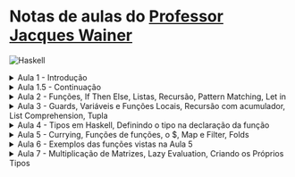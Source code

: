 # Notas de aulas do [Professor Jacques Wainer](https://www.ic.unicamp.br/~wainer/)
![Haskell](https://img.shields.io/badge/Haskell-5e5086?style=for-the-badge&logo=haskell&logoColor=white)
<details>
  <summary>Aula 1 - Introdução</summary>
  
# Aula 1 
<br>

## Dicotomias em linguagens de programação
- compilado x interpretado 
- tipagem estática x dinâmica
- tipagem forte x tipagem fraca
- batch x iterativo
a maioria destas “dicotomias” são um continuo

## Compilado x Interpretado 

<br>

### 2 extremos 
- compila para um arquivo auto-contido que roda na plataforma de destino: – C com compilação estática
- cada linha do programa é interpretada (+tabela de símbolos) – BASIC, Bash (sh, csh)
~~~
    for i in {0..9}
    do
       ssh -N  -L 900${i}:${nos[${i}]}:22 wainer@ssh.recod.ic.unicamp.br &
       pid[${i}]=$!
       sleep 1
    done
    echo -n ${pid[@]} > ~/.pidssh
~~~
 
- interpretado precisa processar a linha pid[${i}]=$! 9 vezes onde processar significa
  - fazer a analise sintática e descobrir se há erros
  - entender o comando
  - fazer o que o comando manda: computa o pid do processo (\$!) e atribui à entrada i do array pid

<br>

### Tarefas de um compilador
- analise sintática: os comandos estão corretos?
- analise semântica: arvore de operações/comandos
- otimização não especifica da arquitetura. ex: invariantes fora do loop

~~~
    i = 0
    for x in range(10):
        i = 1
~~~

~~~
    i = 0
    for x in range(10):
        pass
    i=1
~~~

~~~
    i = 0
    i = 1
~~~

~~~
    i = 1
~~~

- otimização especifica de arquitetura: registradores, cache
- geração de código de maquina

<br>

### Há um continuo de alternativas entre auto contido e processar cada linha todas as vezes.
1. compila para um arquivo mas ele não é auto-contido, por exempli depende de bibliotecas – C com compilação dinâmica

2. “compila” para uma “linguagem de maquina” que não roda no hardware mas precisa de um “interpretador” – Java com o JRE (interpretador) WebAssembly(Wasm)/browser
  - byte-code
  - todas as tarefas de um compilador sem a otimização específica

3. analisa a sintaxe do programa inteiro, faz a análise semântica, otimizações, e converte para uma “linguagem de maquina” falsa, que precisa de um interpretador, mas o interpretador e o compilador são o mesmo programa – Python, Perl, Lisp, etc

1.5. (entre 1 e 2) Compila para linguagem de maquina apenas alguns trechos que código que são auto-contidos e que são usados muito: - Java com compilação JIT (de métodos) (Julia?) - Lisp com compilação de algumas funções e não outras - Numba em Python (acho)

<br>

### Transcompilação
Ha ainda _transcompilação_ - traduz da linguagem original para uma linguagem de programacao destino, e esta é compilada com o seu compilador.

typescript -> javascript

coffescript -> javascript

dart-> javascript

Javascript é o destino pois todo mundo já tem um interpretador de javascript nos seus browsers.
<br>

## Tipagem estática ou dinâmica

<br>

### Estática
- variáveis tem tipo e ele é fixo

- e normalmente declarado mas não NECESSARIAMENTE

- C, Java

- se a variável tem tipo, é possível em tempo de compilação definir exatamente o que fazer com uma operação na variável

a+b

isso é uma soma (inteiros? reais? complexos?) ou uma concatenação (Python)

- a linguagem pode ser estática mas não ter declaração de variáveis. O compilador infere o tipo da primeira atribuição e não permite que valores de outros tipos sejam atribuídos a essa variável. (veremos em Haskell e RUST(?)

- OO estraga esse conhecimento em tempo de compilação do que deve ser feito. A decisão fica para o tempo de execução.

~~~Java
    public class A {
      public void m() {
        System.out.println("Hello World!");
      }
    }
~~~

~~~Java
    public class B extends A {
      public void m() {
        System.out.println("Bye World!");
      }
    }

    A x;

    ... x = new A()  ou x = new B()

    x.m();
~~~
<br>

## Dinâmica
- dados tem tipos, e variáveis apontam para dados
Python:

~~~Python
    x=4
    x="qwerty"
    x=[3,4,5]
~~~
<br>

## Diferenças
- tipagem dinâmica é mais lenta – indireção – decisão em tempo de execução o que fazer – gasta mais memória (apontador + tags)

- tipagem dinâmica é útil em modo iterativo

- tipagem estática garante uma programação mais segura

~~~
     def soma(a,b)
        return 4*(a+b)
        ou  return (a+b)/4
~~~

~~~
     soma(3,4)
     soma("casa","azul")
~~~

- linguagens dinâmicas estão cada vez mais permitindo declaração/hints de tipo para argumentos de funções! Python Mas ainda não esta claro o que o interpretador faz com essas declarações.

<br>

### Tipagem forte vs fraca 
- tipagem forte não faz conversão de tipos a não ser que explicitamente indicado pelo programador.

~~~
a = "casa" 
b = 3
c = a + b
c == "casa3" -> tipagem fraca
~~~
~~~
erro -> tipagem forte
~~~

- normalmente, quase todas linguagens aceitam que a conversão de inteiro para float pode ser automática (menos RUST)

- PHP é a mais citada linguagem de tipagem fraca.

- aritimetica em ponteiros do C é outro exemplo de tipagem fraca

- conversão explicita vs conversão implicita (coercion)

## Outros conceitos de tipagem

<br>

### Tipagem paramétrica ou polimorfismo paramétrico
Em C, lista ligada de inteiros e de float são códigos diferentes, apenas por causa das declarações dos argumentos das funções, o resto do código é igual

~~~C
    struct IntLinkedList{
        int data;
        struct IntLinkedList *next;
     };

    typedef struct LinkedList *inode;

    struct FloatLinkedList{
        float data;
        struct FloatLinkedList *next;
     };

    typedef struct LinkedList *fnode;

    inode addiNode(inode head, int value){
    ...}

    fnode addfNode(fnode head, float value){
    ...}
~~~

- parametric typing (tipos com componentes que serão fixados depois - mas em tempo de compilação, não de execução)

~~~C
     struct LinkedList(X){
        X data;
        struct IntLinkedList *next;
     };

    typedef struct LinkedList(X) *node(X);

    node(X) addNode(node head, X value){
    ...}
~~~

um exemplo real e mais simples em C++
~~~C++
    template <class T>
    T max(T a, T b) {
     return a > b ? a : b;
    }
~~~
- mas o tipo T precisa ser um que aceira a comparação >. Restrições nos tipos

- veremos isso em Haskell

<br>

## Batch vs interativo
- Batch: compila e roda, ou chama o run environment e roda <br>
`
$ jre a.java
`<br>

- interativo: existe um modo onde o usuário entra num ambiente que permite o usuário entrar uma linha de comando por vez
~~~
    $ python
    Python 3.6.8 |Anaconda, Inc.| (default, Dec 29 2018, 19:04:46) 
    [GCC 4.2.1 Compatible Clang 4.0.1 (tags/RELEASE_401/final)] on darwin
    Type "help", "copyright", "credits" or "license" for more information.
    >>> c=4
    >>> c+6
    10
~~~
- implementações interativas ****também**** implementam um modo batch <br>
`
$ python a.py
`<br>

- modo interativo é útil para aprender uma linguagem, para aprender sobre uma biblioteca,
- modo interativo é útil para trabalho exploratório - data science
- modo interativo é util para debug
- Jupiter: modo interativo com memória, intercala texto, código, figuras, plots, expressões, etc
<br>

## Que linguagens vc deve saber
- C
- C++
- Java
- Python
- Javascript
<br>

## Linguagens que talvez valha a pena aprender (um dia)
- Go (golang) - da google
- Scala (prog funcional + oo)
- Julia (Python-like, R-like mas compilado)
- F# ou OCaml (prog funcional menos complexa/pura que Haskell)
- Ruby (ruby-on-rails)
- R (data science, estatística)
- Erlang (paralelo)
- Rust
- Swift (MacOS)
- Perl (bioinformatica)
- Kotlin (Android)
- FORTRAN (computação científica)
- Closure (Nubank)
</details>


<!--
##########################################################################################################################################################
##########################################################################################################################################################
##########################################################################################################################################################
##########################################################################################################################################################
##########################################################################################################################################################
##########################################################################################################################################################
##########################################################################################################################################################
##########################################################################################################################################################
-->


<details>
  <summary>Aula 1.5 - Continuação</summary>
  
# Aula 1.5
## Familias de sintaxe em linguagens de programação

<br>

### expressões vs comandos vs declarações
expressões retornam valores.

comandos principalmente causam efeitos colaterias/mudanca de estado

expressões
~~~
3 + x + 4.5*sqrt(y)
~~~
comandos
~~~
x=4
if x==4 :

else:

print(x)
~~~
(normalmente) comandos são “executados/executed/run” e expressões são “avaliadas/evaluated”

Em linguagens funcionais o programa é uma expressão func1(func2(func3(x))) mas mesmo assim existem comandos para I/O e para atribuir valor a variaveis locais.

Declarações são comandos/informações/statements/pragma para o compilador/interpretador. Declaração de variavies, imports, macros em C, etc

<br>

### Chamada de funções

quase todas as linguagens

~~~
func(arg1, arg2)
~~~

familia haskell (embora acho que comecou com APL), separado por brancos
~~~
func arg1 arg2
~~~

familia lisp
~~~
(func arg1 arg2)
~~~

A vantagem da familia tradicional é que é obvio como colocar expressões para os argumentos
~~~
func(x+45, g(y))
~~~

em haskell é bem mais chato

errado:
~~~
func x + 45 g y
~~~

são preciso parenteses
~~~
func (x + 45) (g y)
~~~

Em lisp, os parenteses sao usados necessariamente
~~~
(func (+ x 45) (g y))
~~~ 

<br>

### Expressões matemáticas

tradicional - operadores infixos (no meio)
~~~
x + y * 4 / z**2
~~~
- variações quanto a exponenciação (“^”)
- precisa das prioridades na ordem de operações
 - parenteses
 - exponenciacao
 - * e /
 - + e -
lisp - operadores prefixo (no começo) e parenteses, como para a chamada da função
~~~
(+ x (* y * (/ 4 (pow z 2))))
~~~
vantagens na notação prefixa é que os operadores nao são mais binários
~~~
(+ 3 a b c d e f)
~~~

<br>

### Blocos e Ifs
Algumas versões do comandos if so aceita um comando como a parte `then um só comando para o else (por exemplo C). Nesse caso, se vc quer mais de um comando, vc precisa de um bloco. Sintaticamente, um bloco faz o papel de um so comando.

- blocos são delimitados por “{” e “}” (C)
- blocos delimitados por begin e end (pascal)

Algumas linguagens entendem que há mais de um comando na parte then, e esses comandos terminam no else. Mas isso cria um problema que é quando os comandos do else terminam? Bash por exemplo usa um terminador do if, o fi.

Algumas ling usam indentação para indicar o bloco. O fim da indentação indica o fim do bloco. E a quantidade de indentação indica um bloco dentro do outro.

O problema do else (dangling else)
~~~
if x ==2 then
c1 
c2
if y == 4 then 
c3 
c4
else
c5 
c6
~~~
Esse else é do 1o ou do 2o if? Ou o 2o if é um if-then ou um if-then-else

indentaçao pode resolver o problema
se a ling tem um terminador do if, entao se o 2o if terminou teria um terminador.
em C isso é ainda um problema em um caso, onde nao há bloco
~~~
if (x==2) if (y==4) c4; else c5
~~~
nesse caso, o else é atribuido ao segundo if.

<br>

### Sintaxe do IF
tradicional (C, python, etc)
~~~
if condicao   ou if (condicao)
   ....
els  e
  ...
pascal, haskell

if condicao then
  ...
else
  ...
~~~
em haskell o if tem sempre um else (veremos isso no futuro)

<br>

### Separaçao entre comandos
familia C (rust,java, etc) “;”

mais moderno (python haskell, R, go, etc) mudança de linha

acho que todas ling mais modernas permitem mais de um comando por linha separados por “;”

listas e arrays
familia C: primeiro valor tem indice 0 (python, java, go, rust)

familia fortran : primeiro valor tem indice 1 (R, julia)

<br>

### Atribuiçao
~~~C
x = 2 (C python etc)
~~~

~~~Pascal
x := 2 (pascal)
~~~

~~~R
x <- 2 (R)
~~~

<br>

### Recursao revisao
em python

o tamanho de uma lista
~~~Python
def tam(l):
    if l==[]: 
        return 0
    return 1 + tam(l[1:])
~~~

o maior de uma lista
~~~Python
def maior1(l):
    if len(l) == 1:
        return l[0]
        
    aux = maior1(l[1:])
    if l[0] >= aux :
        return l[0]
    else:
        return aux
~~~
Essa solucao precisa da variavel local. sem ela o problema passa de tempo linear para exponencial
~~~Python
def maior2(l):
   if len(l) == 1:
       return l[0]
       
   if l[0] >= maior2(l[1:]):
       return l[0]
   else:
       return maior2(l[1:])
~~~
no pior caso vc faz a mesma recursao 2 vezes.

<br>

### Recursao com um parametro extra
recursao no resto e depois vc faz o seu trabalho
~~~Python
def tam1(l):
    if l==[]:
        return 0
    return 1+tam1(l[1:])

def tam1(l):
    if l==[]:
        return 0
    aux = +tam1(l[1:])
    return aux+1
~~~
o parametro extra é o trabalho da recursão feito antes desta chamada

~~~Python
def tamanho(l):
    return tam2(l,0)

def tam2(l, x):
    if l==[]:
        return x
    return tam(l[1:], x+1)
def maior(l):
    return maior2(l[1:], l[0])

def maior2(l, m):
    if l==[]:
        return m
    if l[0] > m:
        return maior2(l[1:], l[0])
    else:
        return maior2(l[1:], m)
~~~

A recursao sem o parametro do trabalho anterior será chamada de fold right (porque o resultado vem da direita - fim da lista)

a recursao com o trabalho anterior será chamado de fold left (porque o resultado vem da esquerda - do começo da lista).

Fold left tem vantagens

- last call optimization: nao precisa ser implementado (pelo compilador) como uma chamada recursiva e sim como um loop
A ultima coisa que vc faz é a chamada recursiva e portanto nada mais sera executado nessa chamada da recursao - as variaveis locais nao precisam ser lembradas. O compilador simplismente reusa o espaco na pilha para a proxima chamada recursiva.
</details>

<!-- 
##########################################################################################################################################################
##########################################################################################################################################################
##########################################################################################################################################################
##########################################################################################################################################################
##########################################################################################################################################################
##########################################################################################################################################################
##########################################################################################################################################################
##########################################################################################################################################################
-->


<details>
  <summary>Aula 2 - Funções, If Then Else, Listas, Recursão, Pattern Matching, Let in </summary>

# Aula 2 - haskell super básico
##### [livro texto](http://learnyouahaskell.com/chapters) capitulos: 2 (tipos, if, funções e listas) , 4 (pattern matching e guards) e 5 (recursão)

##### [haskell online](https://repl.it/languages/haskell)
<br>

# Funções
Define a função usando nomes, parametros e o corpo da função depois do =
<br>

### Sintaxe:

- Sem parenteses para separar o nome da função e seus argumentos na definição e na chamada.

- Sem virgula separando os argumentos
~~~
duplica x = 2*x

duplica 56

soma a b = a + b

soma 2 (duplica 5)
~~~
<br>

## if then else
O **if** define que expressão retornar, e tem sempre um **else**

~~~Haskell
maior a b = if a>b 
              then a 
              else b 

maior 5 8
~~~

if é uma expressão que retorna algo
~~~Haskell
(if x>100 then x else 2*x) + 78
~~~
<br>

## Listas
Sintaxe como em python mas só de dados do mesmo tipo
~~~Haskell
[4,5,3,2,3,7]
~~~
`[]` <-- lista vazia
<br>
Função head e tail para obter o 1o elemento e o resto da lista
~~~Haskell
head [14,5,16]
14

tail [14,5,16]
[5,16]

tail [1]
[]
~~~
~~~Haskell
tail []
Exception: Prelude.tail: empty list
~~~
<br>
  
## Recursão - e apenas recursão

tamanho de uma lista
~~~Haskell
conta lista = if lista == [] 
           then 0
           else (1 + tamanho (tail lista))
~~~

quantas vezes x aparece na lista
~~~Haskell
vezes x lista = if lista == [] 
               then 0 
               else if head lista == x then 1 + vezes x (tail lista) 
                                   else vezes x (tail lista)
~~~

ou usando if como expressão
~~~Haskell
vezes x li  = if li == [] 
               then 0 
               else (if head li == x then 1 else 0) + vezes x (tail li)
~~~
<br>

##Pattern matching

Funções podem ser escritas como um conjunto de regras que especificam os formatos dos argumentos.

`(x:xs)` quebra a lista no head que é colocado em x e no tail que é colocado no xs A lista vazia não pode ser quebrada dessa forma

`[]` é equivalente a testar se o valor recebido é a lista vazia.

~~~Haskell
tamanho [] = 0
tamanho (x:xs) = 1 + tamanho xs

vezes _ []  = 0
vezes x (a:as) = (if x==a then 1 else 0) + vezes x as
~~~

`_` é uma variavel anonima que não pode ser usada (como em python)

Cuidado, não da para testar igualdade **entre valores** no pattern matching. O codigo abaixo nao dá certo:
~~~Haskell
---- ERRADO ERRADO -----
vezes _ [] = 0
vezes a (a:as) = 1 + vezes a as   <=== NAO FUNCIONA
vezes x (a:as) = vezes x as
~~~

remove o item x da lista (todas as instancias de x)
`++` concatena 2 listas
~~~Haskell
remove _ [] = []
remove x (a:as) = if x == a
                     then remove x as 
                     else [a] ++ (remove x as)
~~~

o `:` pode ser usado para construir listas

~~~Haskell
remove _  [] = []
remove x (a:as) = if x == a
                     then remove x as 
                     else a:(remove x as)
~~~
o “`:`” tem baixa prioridade - é feito “depois”. O parenteses em torno de `remove x (a:as)=` é preciso pois sem ele o haskell entenderia `(remove x a) : as =` que é um erro de sintaxe.

Mas na ultima linha acima, a chamada da função tem maior prioridade. assim isso poderia ser escrito como
~~~Haskell
remove _  [] = []
remove x (a:as) = if x == a
                     then remove x as 
                     else a : remove x as
~~~
Mas use parenteses se vc estiver inseguro/insegura.
<br>

## let in
**let … in** - define as variáveis e funções locais antes da chamada/expressão principal
~~~Haskell
maior [x] = x
maior (x:xs) = let
         mm = maior xs
     in if x>mm then x else mm
~~~
<br>

## Proxima aula
- guards
- list comprehension
- where

# Exercicios
Fazer os exercícios usando `head` `tail` `:` `++` `mod` (modulo), `let` e pattern matching

Alguns são bem dificies de fazer usando apenas os conceitos da aula 1!

1. tamanho de uma lista
2. conta quantas vezes o item aparece na lista (0 se nenhuma)
3. soma dos elementos de uma lista
4. soma dos números pares de uma lista ( modulo = mod)
5. retorna o ultimo elemento de uma lista
6. existe item x na lista (True ou False)
7. dado n gera a lista de n a 1
~~~Haskell
range_rev n = if n==1
        then [1]
        else n:range_rev (n-1)
~~~
ou
~~~Haskell 
range_rev' 1 = []
range_rev' n = n: range_rev (n-1)
posição do item na lista (0 se não esta lá, 1 se é o primeiro) **
~~~

8. reverte uma lista
~~~Haskell
-- tradicional fold right
rev1 [] = []
rev1 (x:xs) = rev1 xs ++ [x]
~~~

9. com acumulador do trabalho anterior fold left
~~~Haskell
rev lista = rev2 lista []
rev2 [] acc = acc
rev2 (x:xs) acc = rev2 xs (x:acc)
~~~

10. dado n gera a lista de 1 a n **
11. retorna a lista sem o ultimo elemento **
12. soma dos elementos nas posições pares da lista ( o primeiro elemento esta na posição 1)
13. intercala 2 listas (intercala1 e intercala2)
~~~
intercala1 [1,2,3] [4,5,6,7,8]
 ==> [1,4,2,5,3,6]
intercala2 [1,2,3] [4,5,6,7,8]
 ==>  [1,4,2,5,3,6,7,8]
~~~

14. a lista já esta ordenada? Retorna True ou False
15. shift para a direita
~~~
shiftr [1,2,3,4]
 ==> [4,1,2,3]
~~~

16. shiftr n lista (shift direita n vezes)
17. shift left
18. shift left n vezes
19. remove o item da lista (1 vez só)
~~~
remove1 4 [2,3,4,5,4,3,2,1]
==> [2,3,5,4,3,2,1]
~~~

20. remove item da lista (todas as vezes)
~~~
removeall 4 [2,3,4,5,4,3,2,1,4,4,3]
==> [2,3,5,3,2,1,3]
~~~

21. remove item da lista n (as primeiras n vezes)
~~~
removen 4 2 [2,3,4,5,4,3,2,1,4,4,3]
==> [2,3,5,3,2,1,4,4,3]
~~~

22. remove item da lista (a ultima vez que ele aparece) **
23. troca velho por novo na lista (1 so vez)
~~~
troca1 8 10 [2,4,6,8,11,12]
==> [2,4,6,10,11, 12]
~~~

24. troca velho por novo na lista (todas vezes)
25. troca velho por novo na lista (as primeiras n vezes)
</details>

<!-- 
##########################################################################################################################################################
##########################################################################################################################################################
##########################################################################################################################################################
##########################################################################################################################################################
##########################################################################################################################################################
##########################################################################################################################################################
##########################################################################################################################################################
##########################################################################################################################################################
-->


<details>
  <summary>Aula 3 - Guards, Variáveis e Funções Locais, Recursão com acumulador, List Comprehension, Tupla</summary>

# Aula 3
TROCOU O LINK PARA O LIVRO TEXTO

##### [livro texto](https://learnyouahaskell.github.io/chapters) capitulos: 2 (tuplas, range, list comprehension) , 4 (where, let, case) e 5 (recursão)

#### [haskell online](https://repl.it/languages/haskell)

## Sintaxe 
<br>

### Precedencia
a b c d + g h i
- funçoes tem maior prioridade (gruda antes) que operadores (prioridade 10)
- operadores tem prioridades de 9 a 1 (https://www.haskell.org/onlinereport/decls.html#fixity)
- isso é a soma de a b c d com g h i que em sintaxe tradicional de linguagens de programação é a(b,c,d) e g(h,i)
<br>

## Blocos
- indenta com brancos
- (acho) que dentro do bloco precisa esta alinhado
- os diferentes blocos nao precisam estar alinhados entre si (como no Python)

~~~Haskell
maior a b = if a>b 
              then a 
              else b
~~~
<br>

## Guards
~~~Haskell
maior a b = if a > b 
       then a
       else b

maior' a b 
 | a > b = a
 | otherwise = b
~~~
Da notação matemática, mas com a condição antes do valor

$$f(a,b) =
  \begin{cases}
    a       & \quad \text{if } a \text{ > b} \\
    b  & \quad \text{otherwhise } 
  \end{cases}
\$$
 
<br>

## Variáveis e funções locais
posição do item na lista (0 se nao esta la, 1 se é o primeiro)
~~~Haskell
posicao it [] = 0
posicao it (x:xs) 
  | it == x = 1
  | otherwise = if (posicao it xs) == 0 then 0 else (posicao it xs) + 1  
  --- dupla recursao a nao ser que (posicao it xs) == 0
~~~

`where` - define as variáveis (e funções) locais depois da chamada “principal”
~~~Haskell
maior [x] = x
maior (x:xs) = if x>mm then x else mm
    where mm = maior xs
~~~

`let … in` - define as variáveis e funções locais antes da chamada principal
~~~Haskell
maior [x] = x
maior (x:xs) = let
         mm = maior xs
     in if x>mm then x else mm
~~~

`where` permite continuar usando guards

~~~Haskell
maior [x] = x
maior (x:xs) 
   | x>mm = x
   | otherwise = mm
   where mm = maior xs
~~~
<br>

## Recursão com acumulador
As funções recursivas até agora são do tipo - recursao no resto da lista e depois computa a solução com a cabeça da lista
~~~Haskell
soma [] = 0
soma (x:xs) = x + (soma xs)
~~~

A ideia do acumulador é fazer o calculo usando o head e o acumulador recebido e passar o acumulador alterado para a recursão.
O acumulador acumula o trabalho das instancias que vieram antes da recursão

~~~Haskell
--  soma' l acc
soma' [] acc = acc   -- caso base sempre retorna o acumulador
soma' (x:xs) acc = soma' xs (acc+x) 
-- caso recursivo faz primeiro a conta (acc+x) e so no final chama a recursao
~~~

Mas a primeira chamada funçao **soma'*** precisa setar o acumulador da forma certa. A funçao **soma'** é uma função local de soma

~~~Haskell
soma l = soma' l 0
  where soma' [] acc = acc
        soma' (x:xs) acc = soma' xs (x+acc)
~~~
<br>

## Caso do reverte
reverte uma lista
~~~Haskell
reverte [] = []
reverte (x:xs) = (reverte xs) ++ [x]
~~~

Esse codigo é quadratico pois o `++` passeia pela primeira lista “até achar o final” para grudar a segunda lista (se a lista é implementada como uma lista ligada)

- segundo a resposta em https://stackoverflow.com/questions/2688986/how-are-lists-implemented-in-haskell-ghc no Haskell listas são implementadas como lista ligadas)

- em python listas são implementadas como dynamic array veja: https://medium.com/analytics-vidhya/how-lists-are-implemented-in-python-9b055fbc8d36

~~~
T(n) = T(n-1)+n+c
==> T(n) = O(n^2)
~~~

neste caso, recursão com acumulador torna a função linear

~~~Haskell
reverte l = reverte' l []
   where 
     reverte' [] acc = acc
     reverte' (x:xs) acc = reverte' xs (x:acc)
~~~
<br>

## List Comprehension
~~~
[ f x | x <- fonte, condicao1, condicao2]
[ x+10 | x <- [1..10], x `mod` 2 == 0]
~~~

`[1..10]` é um `..`(range) - gera uma lista de 1 a 10
`[2,5..30]` gera a lista [2,5,8,11,14,17,20,23,26,29]

~~~Haskell
somapares xs = soma [x | x <- xs, x `mod` 2 == 0]
~~~
<br>

## Tupla
Como a tupla do Python, mas funcoes de listas nao funcionam em tuplas
~~~
head ("Jose" , 47)
~~~
Pattern matching funciona em tuplas
~~~Haskell
somaAno (n,id) = (n, id+1)
~~~

Para tuplas de 2 elementos:
~~~Haskell
fst ("jose",3)
==> "jose"

fst (a,b) = a

snd ("jose",3)
==> 3

snd (a,b) = b
~~~
Retornar uma tupla é o jeito para uma função retornar mais de uma coisa
<br>

## Trocaultimo
troca a ultima vez na lista que aparece o valor velho pelo valor novo - apenas na ultima vez que velho aparece
~~~Haskell
trocaultimo velho novo lista = fst (trocaultimo' velho novo lista)

trocaultimo' velho novo []  = ([],False)
trocaultimo' velho novo (x:xs) = let
             (xxs,trocou) = trocaultimo' velho novo xs
          in if trocou || (x /= velho)  then (x:xxs, trocou)
                                        else (novo:xxs, True)
~~~
**trocaultimo** retorna uma tupla com a lista trocada e um booleano se ele trocou ou nao o velho pelo novo.

Mais simples:
~~~Haskell
trocaultimo n v l = reverte (troca1 n v (reverte l))
~~~
<br>

# Exercícios
refaça os exercicios da aula passada usando variaveis locais, recursão com acumulador, list comprehension, funções retornando tuplas, combinando funções ja implementadas, etc se for o caso. Em particular tente usar acumuladores para aprender a pensar dessa forma.

Alem disso faça:
1. posicoes - dado um item e uma lista, retorna uma lista com todas as posicoes (primeiro elemento esta na posição 1) do item na lista
2. split - dado um item e uma lista retorna uma lista de listas, todos os elementos da lista antes do item (a primeira vez que ele aparece) e todos depois
~~~Haskell
split "qwertyuiopoiuyt" 't'
--==> ["qwer", "yuiopoiuyt"]
~~~
3. splitall - mesma coisa que o split mas retorna todas as sublistas
~~~Haskell
splitall "qwertyuiopoiuytxxt" 't'
==> ["qwer", "yuiopoiuy", "xx", ""]  ou  ["qwer", "yuiopoiuy", "xx"]
~~~

4. drop n lista - a lista sem os n primeiros elementos - essa função já esta implementada no Prelude
5. take n lista - os primeiros n elementos da lista - essa função já esta implementada no Prelude
</details>


<!-- 
##########################################################################################################################################################
##########################################################################################################################################################
##########################################################################################################################################################
##########################################################################################################################################################
##########################################################################################################################################################
##########################################################################################################################################################
##########################################################################################################################################################
##########################################################################################################################################################
-->


<details>
  <summary>Aula 4 - Tipos em Haskell, Definindo o tipo na declaração da função</summary>

# Aula 4
##### [livro texto](https://learnyouahaskell.github.io/chapters) capitulos: 3

#### [haskell online](https://repl.it/languages/haskell)


## Por que aprender Haskell!!
~~~Haskell
qs [] = []
qs (x:xs) = qs menores ++ [x] ++ qs maiores
    where  menores = [y | y <- xs, y<=x]
           maiores = [y | y <- xs, y>x]
~~~
<br>

## Tipos
~~~Haskell
:t head
head :: [a] -> a
~~~

indica uma função que recebe uma lista de valores do tipo a e retorna um valor do tipo `a`

**a** é uma variável de tipo (type variable)

~~~Haskell
removeAll c lista = [y | y <- lista, y /= c]

:t removeAll
removeAll :: Eq t => t -> [t] -> [t]
~~~

a parte “`t -> [t] -> [t]`” indica que é uma função de 2 argumentos, um dado e uma lista de dados, que retorna uma lista de dados (porque os 2 argumentos são separados por uma flecha fica para outra aula - **currying**)

“`Eq t =>`” indica que o tipo `t` tem restrições, e tem que pertencer ao typeclass Eq que sao tipos para os quais a comparação de igualdade esta definida (quase todos mas não funções!!)

- Eq tem igualdade (==)
- Ord tem ordem (>)
- Num tem as operações aritméticas (+, -, * e abs) definidas . Num é parte do Eq mas não do Ord (números complexos não tem ordem!!) Divisão nao esta incluida nos Num por causa dos inteiros
- Show pode ser impresso (convertido para string) - função show
- Read pode ser lido (de um string) - função read

Quando voce definir seus tipos, voce poderá definir o que == (Eq) significa para o seu tipo, da mesma forma o show, read, < etc
<br>

## Tipos básicos
- Int inteiros de maquina
- Integer inteiros sem limite de tamanho (como no Python)
- Float do C
- Double do C
- Bool booleano
- Char caracter
<br>

## Outros tipos genéricos
- Integral genérico de inteiros e operação de divisão inteira e resto
- Fractional genérico para floats e operação de divisão real
- Floating generico para floats e operações exponenciais, trigonométricas, etc
<br>

## Booleanos
- True
- False
- || or nas comparações
- && and nas comparações
- not
- and é o and de uma lista de booleanos

~~~Haskell
Prelude> :t and
and :: Foldable t => t Bool -> Bool
~~~
`t` é qualquer modificador de tipo que é Foldable - lista [] é um modificator foldable

~~~Haskell
membro x [] = False
membro x (a:as) 
    | x == a = True
    | otherwise = membro x as

-- ou

membro x [] = False
membro x (a:as) = x==a || membro x as
~~~

4 \`membro` [ 3,2,4,5,6,4,3,2,1]

para toda toda função binaria f voce pode criar um operador), uma função infixa

~~~
f arg1 arg2 

arg1 `f` arg2
~~~

<br>

## Definindo o tipo na declaração da função
~~~Haskell
ordenada :: Ord a => [a] -> Bool
ordenada [] = True
ordenada [x] = True
ordenada (a:b:xs)
   | a <= b = ordenada (b:xs)
   | otherwise = False

-- ou 

ordenada [] = True
ordenada [x] = True
ordenada (a:b:xs) = a<=b && ordenada (b:xs)
remove1 :: Eq a => a -> [a] -> [a]
remove1 _ _ [] = []
remove1 it (x:xs) 
  | x == it = xs
  | otherwise =  x : (remove1 it xs)
~~~
remove1 8  [2,4,5,8,7,6,8,7]

remove1 'a' "qwertiaiuyta"
não é preciso declarar o tipo da função, o haskell infere, mas de vez em quando isso ajuda no debug.
<br>

## Exemplos de exercicios
### Posicoes
~~~Haskell
posicoes :: Eq a => a -> [a] -> [Int]
posicoes _ [] = []
posicoes it (a:as)
    | it == a = 1:resto
    | otherwise = resto
    where
      resto = soma1 (posicoes it as)
      soma1 [] = []
      soma1 (n:ns) = (n+1): (soma1 ns)
~~~
outra solucao - um parametro a mais

~~~Haskell
posicoes it lst = posicoes' it lst 1

posicoes' _ [] _ = []
posicoes' it (a:as) n =
    let aux = posicoes' it as (n+1)
    in if it == a 
        then n:aux
        else aux
~~~
<br>

## Split
uma ideia baseada em acumulador, vai acumulando os itens “errados” ate achar o item separador

~~~Haskell 
split:: Eq a => a -> [a] -> [[a]]
split sep lista = split' sep lista []

split' _ [] acc = [acc] -- diferente da recursao com acumulador tradicional
split' sep (x:xs) acc 
    | sep==x = [acc, xs]
    | otherwise = split' sep xs acc_novo
        where acc_novo = acc ++ [x]
~~~
o split' deve no futuro ser uma funcao local do split, mas para testar crie ele como uma função global.


### melhorias

- sempre fique suspeito de coisas como acc ++ [a]
- grudar no final é custoso, grudar na frente é rápido, mas a ordem fica inversa
- grude na frente e no final chame o reverte

~~~Haskell
split' _ [] acc = [reverse acc] 
split' sep (x:xs) acc 
    | sep==x = [reverse acc, xs]
    | otherwise = split' sep xs (x:acc)
~~~

split 4 [1,2,3,4,5,6,4,3]

split 4 [4,1,2,3]

split 14 [1,2,3,4,5,6,4,3]
a resposta para o ultimo caso poderia ser melhor.
<br>

## Splitall
Usando funçoes já definidas:

~~~Haskell
splitAll :: Eq a => a -> [a] -> [[a]]
splitAll sep lista = let
    res = split sep lista

    segundo [_,a] = a
    
    tamanho [] = 0
    tamanho (a:as) = 1 + tamanho as
    
    in if (tamanho res) == 1 
        then res 
        else (head res) : (splitAll sep (segundo res))
~~~
No let eu misturo variaveis locais e funcoes locais - ficou um pouco confuso. Seria melhor definir as funcoes fora.

splitAll 5 [1,2,3,4,5,6,5,4]

splitAll 5 [1,2,3,4,5,6,5,4,5]

splitAll 5 [1,2,3,4,5,6,5,4,5,5]

splitAll 15 [1,2,3,4,5,6,5,4,5,5]
ultimos 2 casos poderiam ser melhores….
</details>

<!-- 
##########################################################################################################################################################
##########################################################################################################################################################
##########################################################################################################################################################
##########################################################################################################################################################
##########################################################################################################################################################
##########################################################################################################################################################
##########################################################################################################################################################
##########################################################################################################################################################
-->

<details>
  <summary>Aula 5 - Currying, Funções de funções, o $, Map e Filter, Folds</summary>

  # Aula 5
##### [livro texto](http://learnyouahaskell.com/chapters) (cap 6)
##### [haskell online](https://repl.it/languages/haskell)
##### [outro - so compilado](https://www.jdoodle.com/execute-haskell-online)

<br>

## Para o compilado
~~~Haskell
main = do
       print $ sua funcao com argumentos
~~~

<br>

# Currying
toda funçao em Haskell é “na verdade” uma funçao de 1 argumento (que pode retornar funções)

~~~Haskell
max 4 5

(max 4) 5

let w = max 4

w 3
w 5
:t w
w :: (Ord a, Num a) => a -> a
~~~
`w` precisa receber um `Ord` por causa do `max` mas também um Num por causa do 4

~~~Haskell
Prelude> :t max
max :: Ord a => a -> a -> a
~~~
<br>

Na interpretação da aula passada, `max` é uma função de 2 argumentos `a -> a` que retorna um `a` (e o `a` tem que satisfazer o `Ord`)

Na interpretação de currying o tipo de max é na verdade
~~~Haskell
      max :: Ord a => a -> (a -> a)
~~~
ou seja `max` recebe um `a` e retorna uma função que esta esperando um `a` para retornar um `a` (que é a função armazenada em `w`)

Veja que nos podemos escrver a função `w` como

~~~Haskell
w x = max 4 x

w = max 4
~~~
essa segunda versão/notação é chamada de **point-free style**

Funções infixas (+, etc) para funções unárias:

~~~Haskell
(8+)
:t (+8)
f1 = (<5)
:t f1

f2 = (5>)
:t f2

maiuscula = (`elem` ['A'..'Z'])
~~~

(<5) (expressoes infixas incompletas) são chamados **sessions**
<br><br>

# Funções que recebem funções como argumento
~~~Haskell
aplica2 f x = f (f x)
:t aplica2
aplica2 :: (t -> t) -> t -> t
zipWith' f [] _ = []
zipWith' f _ [] = []
zipWith' f (a:as) (b:bs) = f a b : (zipWith' f as bs)

zipWith' (+) [1..5] [1000..1004]
flip' f = g 
    where g x y = f y x 

zipWith' (flip' div) [2,2,2,1] [10,8,4,0]
~~~
`flip` e `zipWith` já estão definidas

<br>

# o $
~~~Haskell
aplica2 f x = f (f x)

aplica2 f x = f $ f x
:t aplica2
~~~
o `$` é um abre parênteses com o fecha parênteses implicito no fim do comando.

o `$` é um `pipe` f (g (h x)) = f $ g $ h x

<br>

# Map e filter
~~~Haskell
map :: (a -> b) -> [a] -> [b]
map f [] = []
map f (a:as) = f a : (map f as)

map (5-) [10,8..0]
~~~
~~~Haskell
filter :: (a -> Bool) -> [a] -> [a]  
filter _ [] = []  
filter p (x:xs)   
    | p x       = x : (filter p xs)  
    | otherwise = filter p xs  

impar x = x `mod` 2 == 1

filter impar [1,5,4,3,6,7,8]
~~~

map e filter ja estao definidas

Num certo sentido, o list comprehension combina o `map` e o `filter`

~~~Haskell
map f $ filter p lista 
[ f x | x <- lista, p x]
~~~
<br>

# Funções anônimas
Cria funções sem nomes


\ argumentos -> corpo

~~~Haskell
filter (\ x -> x `mod` 2 == 1) [1,5,4,3,6,7,8]

zipWith (\a b -> if a>b then a+3 else b-1) [1,2,3,4] [5,4,3,2]
~~~
<br>

# Fold
<br>

## foldr
`foldr` é a recursao tradicional (o resultado vem da direita - fim da lista)

~~~Haskell
soma [] = 0
soma (x:xs) = x + (soma xs)

-- foldr combina valor-inicial lista
foldr _ init [] = init
foldr f init (x:xs) = f x (foldr f init xs)

soma l = foldr (+) 0 l

soma = foldr (+) 0
~~~

~~~
:t foldr
veja o tipo da funçao de combinação
~~~
<br>

## foldl
`foldl` é a recursao com acumulador, que o resultado vem da esquerda - do começo da lista

~~~Haskell
-- foldl combina valor-inicial lista

somaacc acc [] = acc
somaacc acc (x:cs) = somaacc (acc+x) xs


foldl _ acc [] = acc
foldl f acc (x:xs) = foldl f  (f acc x) xs


somaacc l = foldl (+) 0 l

somaacc = foldl (+) 0
~~~

~~~
:t foldl
veja o tipo da funçao de combinação
~~~
<br>

## foldr1 e foldl1

`foldr1` é o `foldr` onde o valor inicial é o ultimo elemento

`foldl1` é o `foldl` onde o valor inicial do acumulador é o primeiro elemento

~~~Haskell
minimo = foldl1 (\a b -> if a<b then a else b) 
minimo = foldl1 min

produto = foldr1 (*)

produtoescalar l1 l2 = foldr1 (+) $ zipWith (*) l1 l2

produtoescalar  = foldr1 (+) $ zipWith (*)
~~~
<br>

# Exercícios
- reimplemente os exercicios da aula 1 e 2 usando as funcoes de alto nivel
(map, filter, fold)

- uma matrix é implementada como uma lista de linhas (que são listas)
  <center>
&emsp;&emsp; 1 &emsp;  2 &emsp;  3<br>
&emsp;&emsp; 4 &emsp;  5 &emsp;  6<br>
&emsp;&emsp; 7 &emsp;  8 &emsp;  9<br>
&emsp;&emsp; 0 &emsp;  0 &ensp;  -1<br>

&emsp;&emsp; [[1,2,3],[4,5,6],[7,8,9],[0,0,-1]]
</center>

- implemente transposta que transpoe uma matrix

- implemente matmul que dado duas matrizes de formatos apropriados multiplica-as.
</details>


<!-- 
##########################################################################################################################################################
##########################################################################################################################################################
##########################################################################################################################################################
##########################################################################################################################################################
##########################################################################################################################################################
##########################################################################################################################################################
##########################################################################################################################################################
##########################################################################################################################################################
-->



<details>
  <summary>Aula 6 - Exemplos das funções vistas na Aula 5</summary>

  # Aula 6
##### [livro texto](http://learnyouahaskell.com/chapters) (cap 6)
##### [haskell online](https://repl.it/languages/haskell)
##### [outro - so compilado](https://www.jdoodle.com/execute-haskell-online)

<br>


# Mergesort

~~~Haskell
mergesort :: Ord a => [a] -> [a]

mergesort [] = []
mergesort [x] = [x]
mergesort xs =
  merge (mergesort x1) (mergesort x2)
  where
    n = (length xs) `div` 2
    x1 = take n xs
    x2 = drop n xs

merge [] b = b
merge a [] = a
merge (a:as) (b:bs)
  | a< b = a: (merge as (b:bs))
  | otherwise = b : (merge (a:as) bs)
drop e take ja estao implementados no prelude

drop 0 x = x
drop n (x:xs) = drop (n-1) xs

take 0 _ = []
take n (x:xs) = x:(take (n-1) xs)
~~~
<br>

# Exemplos
## Conta quantas vezes um item aparece numa lista

~~~Haskell 
conta item lista = sum $ map (\ x -> if x==item then 1 else 0) lista

conta item lista = sum [if x==item then 1 else 0 | x<- lista]

conta item lista = foldl (\ acc x -> if x==item then acc+1 else acc) 0 lista

conta item lista = foldr (\ x res -> if (x==item then res+1 else res) 0 lista

conta item = foldr (\ x res -> if (x==item then res+1 else res) 0       -- point-free
~~~
veja que a função anonima faz acesso ao parametro item isso significa que ele nao pode ser uma funçao externa (precisa ser local ou anonima)
<br>

# Membro e Remove
~~~Haskell
membro item lista = foldl (\ acc x -> x==item || acc) False lista


remove it lista = foldr (\ x res -> if x==it then res else x:res) [] lista
~~~
ja existe a função elem e essa implementação de membro é meio feia - nao há necessidade de ir ate o fim da lista

~~~Haskell
membro item [] = False
membro item (x:xs) 
    | x == item = True
    | otherwise = membro item xs
~~~
<br>

# Reverte
~~~Haskell
reverte lista = rev' lista []
    where 
        rev' [] acc = acc
        rev' (x:xs) acc = rev' xs (x:acc)
    

reverte lista = foldl (\ acc x -> x:acc) [] lista

reverte = foldl (\ acc x -> x:acc) []    --- point free
 
reverte = foldl (flip (:)) []            -- !!!!!!!
~~~
<br>

# Soma cumulativa
~~~Haskell
-- recussao tradicional com um parametro a mais (soma ate agora)

somacum (x:xs) = sc xs x
    where
        sc [] soma = [soma]
        sc (a:as) soma = (soma+a) : (sc as (soma+a))



-- com accumulador mas monta a lista ao contrario

somacumx (x:xs) = scx xs [x]
    where 
        scx [] acc = acc
        scx (x:xs) (a:as) = sc xs ((x+a):(a:as))


somacum (x:xs) = reverse $ foldl comb [x] xs
    where 
        comb all@(x:xs) a = x+a:all
~~~
<br>

# Todas as posicoes de um item numa lista

~~~Haskell
let lista1 = [2,3,1,4,5,4,3,4,6,1,1,0]


-- tradicional 

posicoes it [] = []
posicoes it (x:xs) 
    | x == it = 1:res
    | otherwise = res
    where 
        res = map (1+) $ posicoes it xs

-- foldl passando uma tupla (posicao autual e resultado) 

posicoesx it lista = foldl comb (1,[]) lista
    where 
        comb (n,l) x 
            | x == it = (n+1,n:l)
            | otherwise = (n+1,l)

posicoes it lista = reverse $ snd $ posicoesx it lista
~~~
<br>
        
# Transposta de uma matriz
~~~Haskell
let mat1 = [[1,2,3],[4,5,6],[7,8,9],[0,0,-1]]
let mat1tr = [[1,4,7,0],[2,5,8,0],[3,6,9,-1]]


-- caso recursivo tansp m = (map head m) : (transp (map tail m))
-- caso base? quando a matriz para ser transposta é da forma [[],[],[],...,[]]

transposta ([]:_) = []
transposta mat = (map head mat) : (transposta (map tail mat))
~~~
<br>

# Outra versão do transposta proposto por um aluno
~~~Haskell
-- caso base trnasposta de uma linha da uma coluna
transposta [x] = map (\z -> [z]) x

-- caso recursivo: insere os elementos da linha (l) no comeco das
-- linhas da transposta
transposta (l:ls) = zipWith (:) l (transposta ls)
~~~
<br>

# Multiplicacao de duas matrizes

~~~Haskell
let m1 = [[1,2,3],[4,5,6]]
let m2 = [[7,8],[9,10],[11,12]]
let mresp = [[58,64],[139,154]] -- https://www.mathsisfun.com/algebra/matrix-multiplying.html
    
let m2transp = [[7,9,11],[8,10,12]]    
    
    
prodesc l1 l2 = sum $ zipWith (*) l1 l2

matmul' [] _ = []
matmul' (x:xs) m2t = (map (prodesc x) m2t) : (matmul' xs m2t)


matmul m1 m2 = matmul' m1 $ transposta m2
~~~
</details>

<!-- 
##########################################################################################################################################################
##########################################################################################################################################################
##########################################################################################################################################################
##########################################################################################################################################################
##########################################################################################################################################################
##########################################################################################################################################################
##########################################################################################################################################################
##########################################################################################################################################################
-->

<details>
  <summary>Aula 7 - Multiplicação de Matrizes, Lazy Evaluation, Criando os Próprios Tipos</summary>

  # Aula 7
livro texto (cap 8 Algebraic data types intro e Recursive data structures apenas)

##### [livro texto](http://learnyouahaskell.com/chapters) (cap 8)
##### [haskell online](https://replit.com/@mc346b)

# Multiplicacao de matrizes
##### original (ultima aula)

~~~Haskell
prodesc l1 l2 = sum $ zipWith (*) l1 l2

matmul m1 m2 = matmul' m1 $ transposta m2

matmul' [] _ = []
matmul' (x:xs) m2t = (map (prodesc x) m2t) : (matmul' xs m2t)
~~~

com o duplo map:
~~~Haskell
matmul' m1 m2t = map ('x -> (map (prodesc x) m2t) m1
~~~
<br>

# lazy evaluation
`[1..1000]` não cria uma lista de 1000 elementos, cria um objeto que dá um elemento por vez quando recebe o pedido, chamados `thunk`. A vantagem é que isso nao aloca memoria para 1000 números

`[7..]` é um thunk que gera 7, depois 8, depois 9, etc mas não aloca memoria para uma lista infinita

`map (1+) [7..]` nao roda, cria apenas uma promessa de rodar. Se alguem predir pelo primeiro valor, o thunk retorna 8, e o resto continua um thunk

`aux (x:xs) =  ...` é uma operação que pede o 1o elemento de um thunk (que foi passado para a função aux. o xs continua um thunk!!!

### tudo em haskell sao thunks, promessas de computação.

só na hora de print (no repl) é que a promessa é executada. Ha outros contextos que executam os thunks - `strict` (em oposicao a lazy)

~~~Haskell
a = [1..]
take  3 a
b = map (5+)  a  -- nao roda!!
let {double [] = [] ; double (x:xs) = (2*x):(double xs)}
c = double b
d = take 3 c
d
~~~

de vez em quando, thunks são jogados fora antes de computar o seu valor. O `take` é implementado como

~~~Haskell
take 0 resto = []
take n (x:xs) = x: take (n-1) xs
~~~
- o thunk resto na primeira regra é jogado fora! (garbage collected)
- na hora de execução a segunda regra pede o 1o elemento do thunk `(x:xs)` e monta o `take (n-1) xs`

~~~Haskell
posicoes it lista = filter (>0) $ 
    zipWith (\ x p -> if (x==it) then p else 0) lista [1..]
~~~
<br> 

# Criando seus proprios tipos

~~~Haskell
data

data Ponto = Ponto Float Float -- x e y de um ponto
data Figura = Circulo Ponto Float | Retangulo Ponto Ponto

area (Circulo _ r) = 2 * 3.14 * r
area (Retangulo (Ponto xa ya) (Ponto xb yb)) = abs ((ya-yb)*(xa-xb))
data Ponto = Ponto Float Float deriving (Eq,Read,Show)
~~~
o `deriving (Eq,Show,Read)` extende trivialmente o `==` e as funções `show` e `read` para que o novo tipo `Ponto` seja subtipos de `Eq, Show e Read`


Definição de tipos pode conter variaveis de tipo

~~~Haskell
data Tree a = Vazia | No a (Tree a) (Tree a) deriving (Eq,Show,Read)
~~~

Isso define uma arvore binária de a seja o que for a
<br>


# Pattern matching
O pattern matching funciona nos tipos construidos pelo programador

~~~Haskell
soma Vazia = 0
soma (No x ae ad) = soma ae + soma ad + x
~~~

~~~Haskell
distancia (Ponto x y) (Ponto a b) = sqrt (dx**2 + dy**2)
        where  dx = x - a
               dy = y - b
~~~

# Exercicios
arvore de busca binaria (abb): o no da raiz é maior que todos nós a esquerda e menor que todos nós a direita, e isso vale recursivamente.

data Tree a = Vazia | No a (Tree a) (Tree a) deriving (Eq,Show,Read)
- acha um item numa arvore de busca binaria (abb)

- verifica se uma arvore é um abb

~~~Haskell
isAbb :: Ord a => Tree a -> Bool 


isAbb Vazia  = True
isAbb (No _ Vazia Vazia) = True
isAbb (No x Vazia ad) = isAbb ad && x < menor ad
isAbb (No x ae Vazia) = isAbb ae && x > maior ae
isAbb (No x ae ad) = isAbb ae && isAbb ad && x < menor ad && x > maior ae

maior (No x _ Vazia) = x
maior (No x _ ad) = maior ad

menor (No x Vazia _) = x
menor (No x ae _) = menor ae
~~~

- insere um item numa abb

- remove um item de uma abb

- calcula a profundidade maxima de uma abb

- coverte uma abb numa lista em ordem infixa (arvore-esquerda, no, arvore-direita)

- converte uma abb numa lista em ordem prefixa (no, ae, ad)

- converte uma lista em uma abb

- converteparaabb :: Ord a => [a] -> Tree a

~~~Haskell
converteparaabb lista = foldl insereabb' Vazia lista
    where 
        insereabb' Vazia x = No x Vazia Vazia
        insereabb' (No y ae ad) x
            | x == y =  No y ae ad
            | x < y  =  No y (insereabb' ae x) ad
            | otherwise = No y ae (insereabb' ad x)
~~~
</details>

<!-- 
##########################################################################################################################################################
##########################################################################################################################################################
##########################################################################################################################################################
##########################################################################################################################################################
##########################################################################################################################################################
##########################################################################################################################################################
##########################################################################################################################################################
##########################################################################################################################################################
-->


